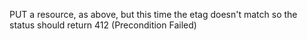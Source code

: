 PUT a resource, as above, but this time the etag doesn't match so the status should return 412 (Precondition Failed)

<resource-map/>

<request/>

<response/>
